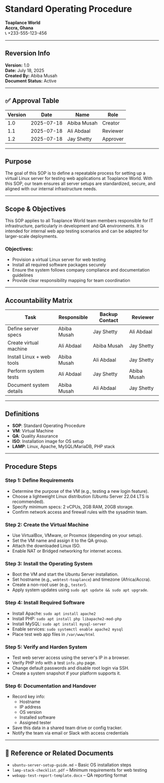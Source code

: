 # Standard Operating Procedure  
**Toaplance World**  
**Accra, Ghana**  
📞 +233-555-123-456  

---

## Reversion Info  
**Version:** 1.0  
**Date:** July 18, 2025  
**Created By:** Abiba Musah  
**Document Status:** Active  

---

## ✅ Approval Table

| Version | Date       | Name         | Role       |
|---------|------------|--------------|------------|
| 1.0     | 2025-07-18 | Abiba Musah  | Creator    |
| 1.1     | 2025-07-18 | Ali Abdaal   | Reviewer   |
| 1.2     | 2025-07-18 | Jay Shetty   | Approver   |

---

## Purpose  
The goal of this SOP is to define a repeatable process for setting up a virtual Linux server for testing web applications at Toaplance World. With this SOP, our team ensures all server setups are standardized, secure, and aligned with our internal infrastructure needs.

---

## Scope & Objectives  
This SOP applies to all Toaplance World team members responsible for IT infrastructure, particularly in development and QA environments. It is intended for internal web app testing scenarios and can be adapted for larger-scale deployments.

### Objectives:
- Provision a virtual Linux server for web testing  
- Install all required software packages securely  
- Ensure the system follows company compliance and documentation guidelines  
- Provide clear responsibility mapping for team coordination

---

## Accountability Matrix  

| Task                            | Responsible     | Backup Contact       | Reviewer      |
|---------------------------------|------------------|-----------------------|----------------|
| Define server specs             | Abiba Musah      | Jay Shetty            | Ali Abdaal      |
| Create virtual machine          | Ali Abdaal       | Abiba Musah           | Jay Shetty      |
| Install Linux + web tools       | Abiba Musah      | Ali Abdaal            | Jay Shetty      |
| Perform system tests            | Ali Abdaal       | Jay Shetty            | Abiba Musah     |
| Document system details         | Abiba Musah      | Ali Abdaal            | Jay Shetty      |

---

## Definitions  
- **SOP**: Standard Operating Procedure  
- **VM**: Virtual Machine  
- **QA**: Quality Assurance  
- **ISO**: Installation image for OS setup  
- **LAMP**: Linux, Apache, MySQL/MariaDB, PHP stack  

---

## Procedure Steps  

### Step 1: Define Requirements  
- Determine the purpose of the VM (e.g., testing a new login feature).  
- Choose a lightweight Linux distribution (Ubuntu Server 22.04 LTS is recommended).  
- Specify minimum specs: 2 vCPUs, 2GB RAM, 20GB storage.  
- Confirm network access and firewall rules with the sysadmin team.

### Step 2: Create the Virtual Machine  
- Use VirtualBox, VMware, or Proxmox (depending on your setup).  
- Set the VM name and assign it to the QA group.  
- Attach the downloaded Linux ISO.  
- Enable NAT or Bridged networking for internet access.  

### Step 3: Install the Operating System  
- Boot the VM and start the Ubuntu Server installation.  
- Set hostname (e.g., `webtest-toaplance`) and timezone (Africa/Accra).  
- Create a non-root user (e.g., `tester`).  
- Apply system updates using `sudo apt update && sudo apt upgrade`.

### Step 4: Install Required Software  
- Install Apache: `sudo apt install apache2`  
- Install PHP: `sudo apt install php libapache2-mod-php`  
- Install MySQL: `sudo apt install mysql-server`  
- Enable services: `sudo systemctl enable apache2 mysql`  
- Place test web app files in `/var/www/html`  

### Step 5: Verify and Harden System  
- Test web server access using the server's IP in a browser.  
- Verify PHP info with a test `info.php` page.  
- Change default passwords and disable root login via SSH.  
- Create a system snapshot if your platform supports it.

### Step 6: Documentation and Handover  
- Record key info:  
  - Hostname  
  - IP address  
  - OS version  
  - Installed software  
  - Assigned tester  
- Save this data in a shared team drive or config tracker.  
- Notify the team via email or Slack with access credentials

---

## 📄 Reference or Related Documents  
- `ubuntu-server-setup-guide.md` – Basic OS installation steps  
- `lamp-stack-checklist.pdf` – Minimum requirements for web testing  
- `webapp-test-report-template.docx` – QA reporting format  

